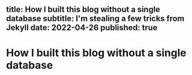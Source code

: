 title: How I built this blog without a single database
subtitle: I'm stealing a few tricks from Jekyll
date: 2022-04-26
published: true
---

# How I built this blog without a single database
